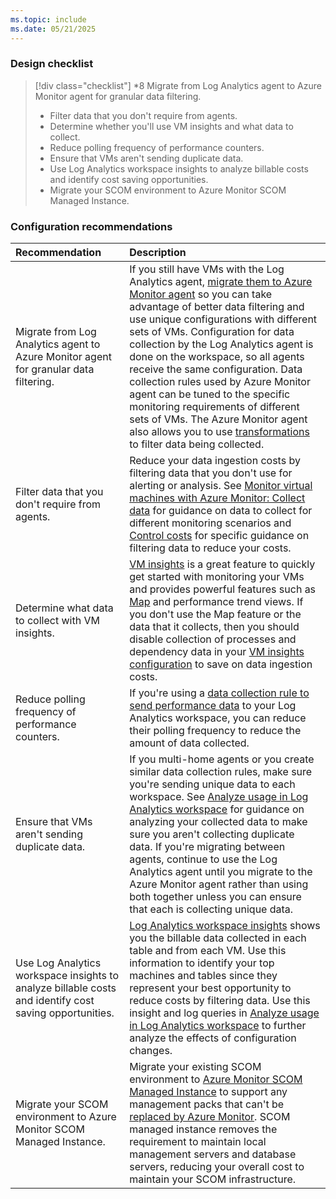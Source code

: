 ```yaml
---
ms.topic: include
ms.date: 05/21/2025
---
```


### Design checklist

> [!div class="checklist"]
> *8 Migrate from Log Analytics agent to Azure Monitor agent for granular data filtering.
> * Filter data that you don't require from agents.
> * Determine whether you'll use VM insights and what data to collect.
> * Reduce polling frequency of performance counters.
> * Ensure that VMs aren't sending duplicate data.
> * Use Log Analytics workspace insights to analyze billable costs and identify cost saving opportunities.
> * Migrate your SCOM environment to Azure Monitor SCOM Managed Instance.

### Configuration recommendations

| Recommendation | Description |
|:---------------|:------------|
| Migrate from Log Analytics agent to Azure Monitor agent for granular data filtering. | If you still have VMs with the Log Analytics agent, [migrate them to Azure Monitor agent](../../agents/azure-monitor-agent-migration.md) so you can take advantage of better data filtering and use unique configurations with different sets of VMs.  Configuration for data collection by the Log Analytics agent is done on the workspace, so all agents receive the same configuration. Data collection rules used by Azure Monitor agent can be tuned to the specific monitoring requirements of different sets of VMs. The Azure Monitor agent also allows you to use [transformations](../../essentials/data-collection-transformations.md) to filter data being collected. |
| Filter data that you don't require from agents. | Reduce your data ingestion costs by filtering data that you don't use for alerting or analysis. See [Monitor virtual machines with Azure Monitor: Collect data](../monitor-virtual-machine-data-collection.md) for guidance on data to collect for different monitoring scenarios and [Control costs](../monitor-virtual-machine-data-collection.md#control-costs) for specific guidance on filtering data to reduce your costs. |
| Determine what data to collect with VM insights. | [VM insights](../vminsights-overview.md) is a great feature to quickly get started with monitoring your VMs and provides powerful features such as [Map](../vminsights-maps.md) and performance trend views. If you don't use the Map feature or the data that it collects, then you should disable collection of processes and dependency data in your [VM insights configuration](../vminsights-enable-portal.md) to save on data ingestion costs. |
| Reduce polling frequency of performance counters. | If you're using a [data collection rule to send performance data](../../agents/data-collection-performance.md) to your Log Analytics workspace, you can reduce their polling frequency to reduce the amount of data collected. |
| Ensure that VMs aren't sending duplicate data. | If you multi-home agents or you create similar data collection rules, make sure you're sending unique data to each workspace. See [Analyze usage in Log Analytics workspace](../../logs/analyze-usage.md) for guidance on analyzing your collected data to make sure you aren't collecting duplicate data. If you're migrating between agents, continue to use the Log Analytics agent until you migrate to the Azure Monitor agent rather than using both together unless you can ensure that each is collecting unique data. |
| Use Log Analytics workspace insights to analyze billable costs and identify cost saving opportunities. | [Log Analytics workspace insights](../../logs/log-analytics-workspace-insights-overview.md) shows you the billable data collected in each table and from each VM. Use this information to identify your top machines and tables since they represent your best opportunity to reduce costs by filtering data. Use this insight and log queries in [Analyze usage in Log Analytics workspace](../../logs/analyze-usage.md) to further analyze the effects of configuration changes. |
| Migrate your SCOM environment to Azure Monitor SCOM Managed Instance. | Migrate your existing SCOM environment to [Azure Monitor SCOM Managed Instance](/system-center/scom/migrate-to-operations-manager-managed-instance) to support any management packs that can't be [replaced by Azure Monitor](../monitor-virtual-machine-management-packs.md#migrate-management-pack-logic-for-vm-workloads). SCOM managed instance removes the requirement to maintain local management servers and database servers, reducing your overall cost to maintain your SCOM infrastructure. |
